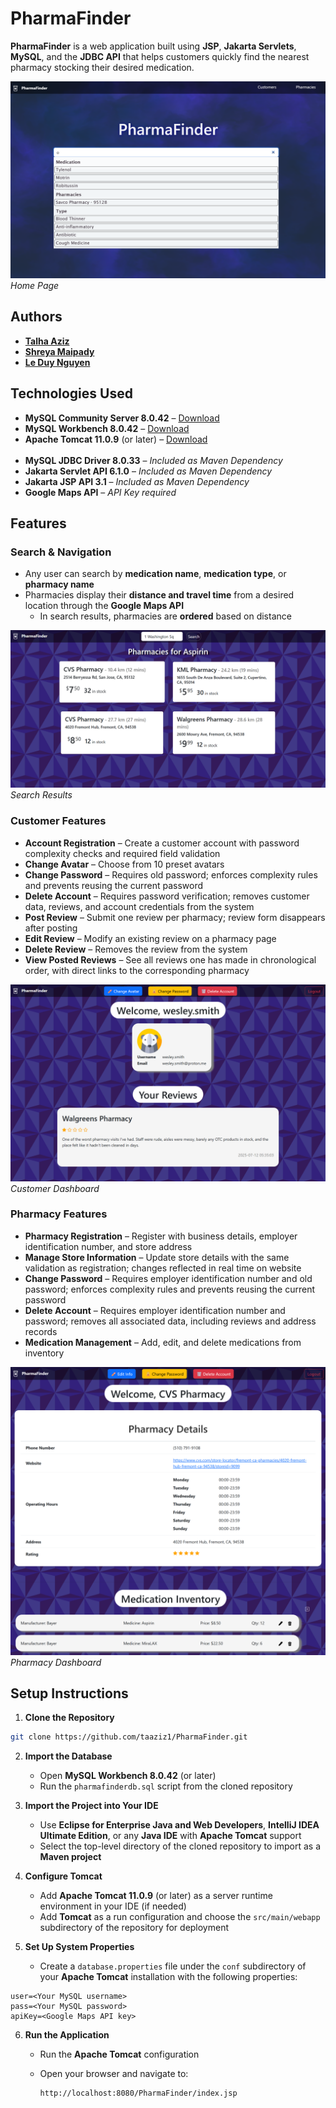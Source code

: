 # PharmaFinder

**PharmaFinder** is a web application built using **JSP**, **Jakarta Servlets**, **MySQL**, and the **JDBC API** that helps customers quickly find the nearest pharmacy stocking their desired medication.

![Home Page](images/homePage.png "Home Page")
*Home Page*

## Authors

* [**Talha Aziz**](https://github.com/taaziz1)
* [**Shreya Maipady**](https://github.com/maipadyshreya)
* [**Le Duy Nguyen**](https://github.com/LeDuyNg)

## Technologies Used

* **MySQL Community Server 8.0.42** – [Download](https://downloads.mysql.com/archives/community/)
* **MySQL Workbench 8.0.42** – [Download](https://downloads.mysql.com/archives/workbench/)
* **Apache Tomcat 11.0.9** (or later) – [Download](https://archive.apache.org/dist/tomcat/tomcat-11/v11.0.9/bin/)
<br><br/>
* **MySQL JDBC Driver 8.0.33** – *Included as Maven Dependency*
* **Jakarta Servlet API 6.1.0** – *Included as Maven Dependency*
* **Jakarta JSP API 3.1** – *Included as Maven Dependency*
* **Google Maps API** – *API Key required*

## Features

### **Search & Navigation**

* Any user can search by **medication name**, **medication type**, or **pharmacy name**
* Pharmacies display their **distance and travel time** from a desired location through the **Google Maps API**
  * In search results, pharmacies are **ordered** based on distance

![Search Results](images/searchResults.png)
*Search Results*

### **Customer Features**

* **Account Registration** – Create a customer account with password complexity checks and required field validation
* **Change Avatar** – Choose from 10 preset avatars
* **Change Password** – Requires old password; enforces complexity rules and prevents reusing the current password
* **Delete Account** – Requires password verification; removes customer data, reviews, and account credentials from the system
* **Post Review** – Submit one review per pharmacy; review form disappears after posting
* **Edit Review** – Modify an existing review on a pharmacy page
* **Delete Review** – Removes the review from the system
* **View Posted Reviews** – See all reviews one has made in chronological order, with direct links to the corresponding pharmacy

![Customer Dashboard](images/customerDashboard.png)
*Customer Dashboard*

### **Pharmacy Features**

* **Pharmacy Registration** – Register with business details, employer identification number, and store address
* **Manage Store Information** – Update store details with the same validation as registration; changes reflected in real time on website
* **Change Password** – Requires employer identification number and old password; enforces complexity rules and prevents reusing the current password
* **Delete Account** – Requires employer identification number and password; removes all associated data, including reviews and address records
* **Medication Management** – Add, edit, and delete medications from inventory

![Pharmacy Dashboard](images/pharmacyDashboard.png)
*Pharmacy Dashboard*

## Setup Instructions

1. **Clone the Repository**

```bash
git clone https://github.com/taaziz1/PharmaFinder.git
```

2. **Import the Database**

    * Open **MySQL Workbench 8.0.42** (or later)
    * Run the `pharmafinderdb.sql` script from the cloned repository 

3. **Import the Project into Your IDE**

    * Use **Eclipse for Enterprise Java and Web Developers**, **IntelliJ IDEA Ultimate Edition**, or any **Java IDE** with **Apache Tomcat** support
    * Select the top-level directory of the cloned repository to import as a **Maven project**

4. **Configure Tomcat**

    * Add **Apache Tomcat 11.0.9** (or later) as a server runtime environment in your IDE (if needed)
    * Add **Tomcat** as a run configuration and choose the `src/main/webapp` subdirectory of the repository for deployment

5. **Set Up System Properties**

   * Create a `database.properties` file under the `conf` subdirectory of your **Apache Tomcat** installation with the following properties:

```properties
user=<Your MySQL username>
pass=<Your MySQL password>
apiKey=<Google Maps API key>
```

6. **Run the Application**

    * Run the **Apache Tomcat** configuration
    * Open your browser and navigate to:

      ```
      http://localhost:8080/PharmaFinder/index.jsp
      ```
